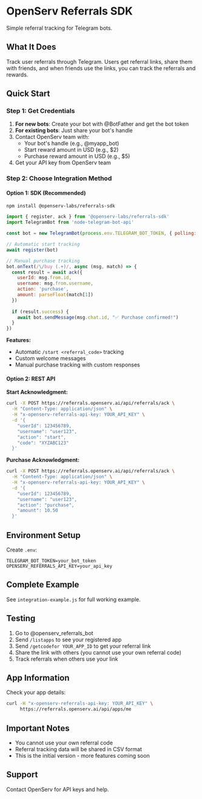 # OpenServ Referrals SDK

Simple referral tracking for Telegram bots.

## What It Does

Track user referrals through Telegram. Users get referral links, share them with friends, and when friends use the links, you can track the referrals and rewards.

## Quick Start

### Step 1: Get Credentials
1. **For new bots**: Create your bot with @BotFather and get the bot token
2. **For existing bots**: Just share your bot's handle
3. Contact OpenServ team with:
   - Your bot's handle (e.g., @myapp_bot)
   - Start reward amount in USD (e.g., $2)
   - Purchase reward amount in USD (e.g., $5)
4. Get your API key from OpenServ team

### Step 2: Choose Integration Method

#### Option 1: SDK (Recommended)

```bash
npm install @openserv-labs/referrals-sdk
```

```javascript
import { register, ack } from '@openserv-labs/referrals-sdk'
import TelegramBot from 'node-telegram-bot-api'

const bot = new TelegramBot(process.env.TELEGRAM_BOT_TOKEN, { polling: true })

// Automatic start tracking
await register(bot)

// Manual purchase tracking
bot.onText(/\/buy (.+)/, async (msg, match) => {
  const result = await ack({
    userId: msg.from.id,
    username: msg.from.username,
    action: 'purchase',
    amount: parseFloat(match[1])
  })
  
  if (result.success) {
    await bot.sendMessage(msg.chat.id, "✅ Purchase confirmed!")
  }
})
```

**Features:**
- Automatic `/start <referral_code>` tracking
- Custom welcome messages
- Manual purchase tracking with custom responses

#### Option 2: REST API

**Start Acknowledgment:**
```bash
curl -X POST https://referrals.openserv.ai/api/referrals/ack \
  -H "Content-Type: application/json" \
  -H "x-openserv-referrals-api-key: YOUR_API_KEY" \
  -d '{
    "userId": 123456789,
    "username": "user123",
    "action": "start",
    "code": "XYZABC123"
  }'
```

**Purchase Acknowledgment:**
```bash
curl -X POST https://referrals.openserv.ai/api/referrals/ack \
  -H "Content-Type: application/json" \
  -H "x-openserv-referrals-api-key: YOUR_API_KEY" \
  -d '{
    "userId": 123456789,
    "username": "user123",
    "action": "purchase",
    "amount": 10.50
  }'
```

## Environment Setup

Create `.env`:
```env
TELEGRAM_BOT_TOKEN=your_bot_token
OPENSERV_REFERRALS_API_KEY=your_api_key
```

## Complete Example

See `integration-example.js` for full working example.

## Testing

1. Go to @openserv_referrals_bot
2. Send `/listapps` to see your registered app
3. Send `/getcodefor YOUR_APP_ID` to get your referral link
4. Share the link with others (you cannot use your own referral code)
5. Track referrals when others use your link

## App Information

Check your app details:
```bash
curl -H "x-openserv-referrals-api-key: YOUR_API_KEY" \
     https://referrals.openserv.ai/api/apps/me
```

## Important Notes

- You cannot use your own referral code
- Referral tracking data will be shared in CSV format
- This is the initial version - more features coming soon

## Support

Contact OpenServ for API keys and help. 